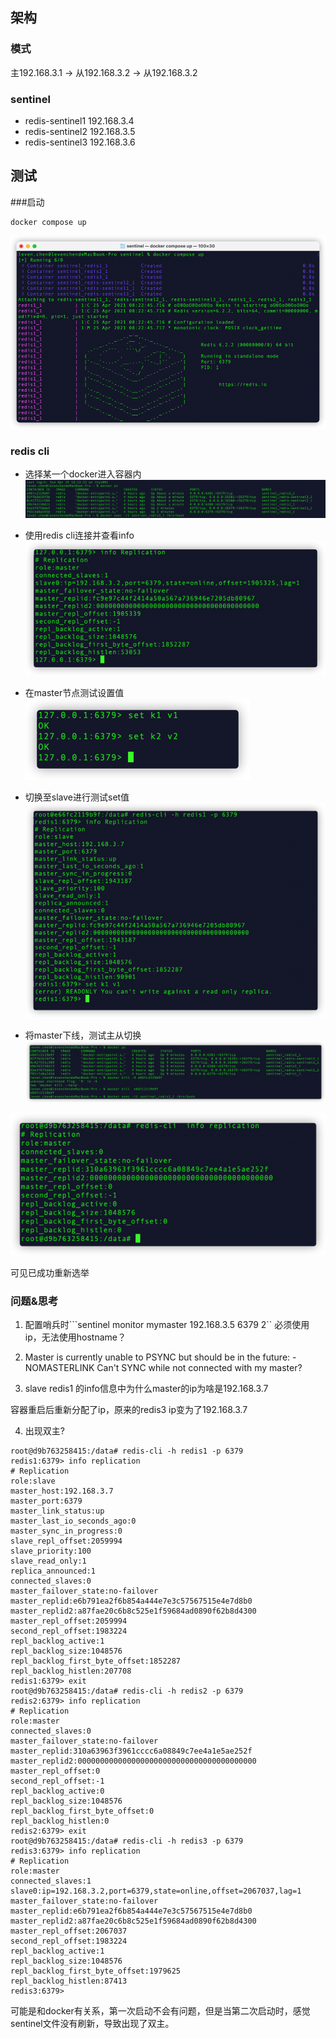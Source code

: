 ## 架构
### 模式

主192.168.3.1  -> 从192.168.3.2  -> 从192.168.3.2

### sentinel 
- redis-sentinel1 192.168.3.4
- redis-sentinel2 192.168.3.5
- redis-sentinel3 192.168.3.6

## 测试

###启动
```shell
docker compose up
```
![startup](img.png)

### redis cli 

- 选择某一个docker进入容器内
![img_1.png](img_1.png)

- 使用redis cli连接并查看info
![img_2.png](img_2.png)
  
- 在master节点测试设置值
![img_3.png](img_3.png)
  
- 切换至slave进行测试set值
![img_4.png](img_4.png)
  
- 将master下线，测试主从切换
![img_5.png](img_5.png)
  
![img_6.png](img_6.png)

可见已成功重新选举

### 问题&思考
1. 配置哨兵时```sentinel monitor mymaster 192.168.3.5 6379 2`` 必须使用ip，无法使用hostname？

2. Master is currently unable to PSYNC but should be in the future: -NOMASTERLINK Can't SYNC while not connected with my master?

3. slave redis1 的info信息中为什么master的ip为啥是192.168.3.7
   
容器重启后重新分配了ip，原来的redis3 ip变为了192.168.3.7

4. 出现双主?
```log
root@d9b763258415:/data# redis-cli -h redis1 -p 6379
redis1:6379> info replication
# Replication
role:slave
master_host:192.168.3.7
master_port:6379
master_link_status:up
master_last_io_seconds_ago:0
master_sync_in_progress:0
slave_repl_offset:2059994
slave_priority:100
slave_read_only:1
replica_announced:1
connected_slaves:0
master_failover_state:no-failover
master_replid:e6b791ea2f6b854a444e7e3c57567515e4e7d8b0
master_replid2:a87fae20c6b8c525e1f59684ad0890f62b8d4300
master_repl_offset:2059994
second_repl_offset:1983224
repl_backlog_active:1
repl_backlog_size:1048576
repl_backlog_first_byte_offset:1852287
repl_backlog_histlen:207708
redis1:6379> exit
root@d9b763258415:/data# redis-cli -h redis2 -p 6379
redis2:6379> info replication
# Replication
role:master
connected_slaves:0
master_failover_state:no-failover
master_replid:310a63963f3961cccc6a08849c7ee4a1e5ae252f
master_replid2:0000000000000000000000000000000000000000
master_repl_offset:0
second_repl_offset:-1
repl_backlog_active:0
repl_backlog_size:1048576
repl_backlog_first_byte_offset:0
repl_backlog_histlen:0
redis2:6379> exit
root@d9b763258415:/data# redis-cli -h redis3 -p 6379
redis3:6379> info replication
# Replication
role:master
connected_slaves:1
slave0:ip=192.168.3.2,port=6379,state=online,offset=2067037,lag=1
master_failover_state:no-failover
master_replid:e6b791ea2f6b854a444e7e3c57567515e4e7d8b0
master_replid2:a87fae20c6b8c525e1f59684ad0890f62b8d4300
master_repl_offset:2067037
second_repl_offset:1983224
repl_backlog_active:1
repl_backlog_size:1048576
repl_backlog_first_byte_offset:1979625
repl_backlog_histlen:87413
redis3:6379> 

```

可能是和docker有关系，第一次启动不会有问题，但是当第二次启动时，感觉sentinel文件没有刷新，导致出现了双主。
